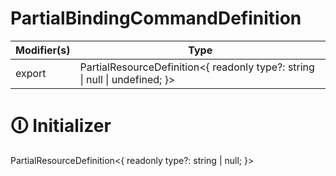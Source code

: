 # PartialBindingCommandDefinition

| Modifier(s)                            | Type                     |
|----------------------------------------|--------------------------|
| export | PartialResourceDefinition&lt;{ readonly type?: string &#124; null &#124; undefined; }&gt; |

# &#128712; Initializer

PartialResourceDefinition<{
readonly type?: string | null;
}>